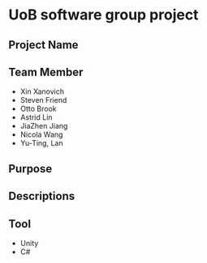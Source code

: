 # UoB software group project

## Project Name

## Team Member
 - Xin Xanovich
 - Steven Friend
 - Otto Brook
 - Astrid Lin
 - JiaZhen Jiang
 - Nicola Wang
 - Yu-Ting, Lan

## Purpose

## Descriptions

## Tool
 - Unity
 - C#

